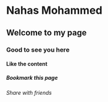 # Nahas Mohammed
## Welcome to my page
### Good to see you here
#### Like the content 
##### Bookmark this page
###### Share with friends
